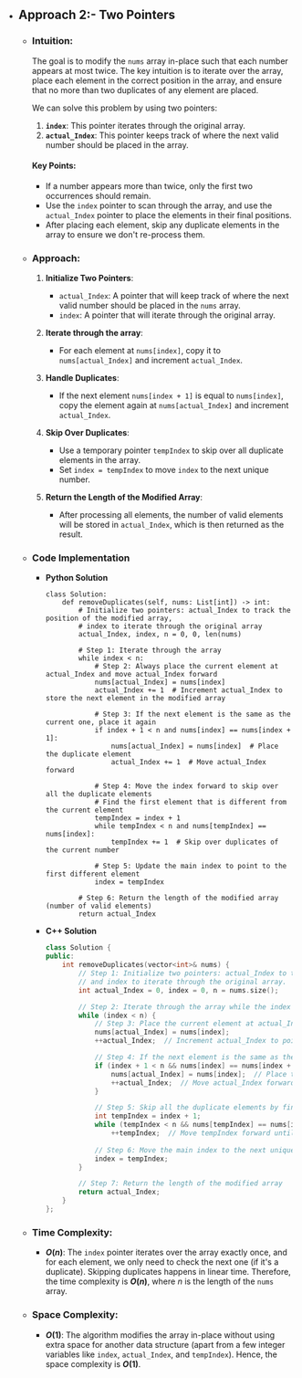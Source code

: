 - ## Approach 2:- Two Pointers

    - ### Intuition:
        The goal is to modify the `nums` array in-place such that each number appears at most twice. The key intuition is to iterate over the array, place each element in the correct position in the array, and ensure that no more than two duplicates of any element are placed.

        We can solve this problem by using two pointers:
        1. **`index`**: This pointer iterates through the original array.
        2. **`actual_Index`**: This pointer keeps track of where the next valid number should be placed in the array.

        #### Key Points:
        - If a number appears more than twice, only the first two occurrences should remain.
        - Use the `index` pointer to scan through the array, and use the `actual_Index` pointer to place the elements in their final positions.
        - After placing each element, skip any duplicate elements in the array to ensure we don't re-process them.

    - ### Approach:
        1. **Initialize Two Pointers**:
            - `actual_Index`: A pointer that will keep track of where the next valid number should be placed in the `nums` array.
            - `index`: A pointer that will iterate through the original array.

        2. **Iterate through the array**:
            - For each element at `nums[index]`, copy it to `nums[actual_Index]` and increment `actual_Index`.
        
        3. **Handle Duplicates**:
            - If the next element `nums[index + 1]` is equal to `nums[index]`, copy the element again at `nums[actual_Index]` and increment `actual_Index`.
        
        4. **Skip Over Duplicates**:
            - Use a temporary pointer `tempIndex` to skip over all duplicate elements in the array.
            - Set `index = tempIndex` to move `index` to the next unique number.

        5. **Return the Length of the Modified Array**:
            - After processing all elements, the number of valid elements will be stored in `actual_Index`, which is then returned as the result.

    - ### Code Implementation
        - **Python Solution**
            ```python3 []
            class Solution:
                def removeDuplicates(self, nums: List[int]) -> int:
                    # Initialize two pointers: actual_Index to track the position of the modified array,
                    # index to iterate through the original array
                    actual_Index, index, n = 0, 0, len(nums)

                    # Step 1: Iterate through the array
                    while index < n:
                        # Step 2: Always place the current element at actual_Index and move actual_Index forward
                        nums[actual_Index] = nums[index]
                        actual_Index += 1  # Increment actual_Index to store the next element in the modified array
                        
                        # Step 3: If the next element is the same as the current one, place it again
                        if index + 1 < n and nums[index] == nums[index + 1]:
                            nums[actual_Index] = nums[index]  # Place the duplicate element
                            actual_Index += 1  # Move actual_Index forward

                        # Step 4: Move the index forward to skip over all the duplicate elements
                        # Find the first element that is different from the current element
                        tempIndex = index + 1
                        while tempIndex < n and nums[tempIndex] == nums[index]:
                            tempIndex += 1  # Skip over duplicates of the current number

                        # Step 5: Update the main index to point to the first different element
                        index = tempIndex

                    # Step 6: Return the length of the modified array (number of valid elements)
                    return actual_Index
            ```

        - **C++ Solution**
            ```cpp []
            class Solution {
            public:
                int removeDuplicates(vector<int>& nums) {
                    // Step 1: Initialize two pointers: actual_Index to track where we will place the modified elements
                    // and index to iterate through the original array.
                    int actual_Index = 0, index = 0, n = nums.size();

                    // Step 2: Iterate through the array while the index is less than the length of the array
                    while (index < n) {
                        // Step 3: Place the current element at actual_Index and move actual_Index forward
                        nums[actual_Index] = nums[index];
                        ++actual_Index;  // Increment actual_Index to point to the next available position

                        // Step 4: If the next element is the same as the current element, place it again at actual_Index
                        if (index + 1 < n && nums[index] == nums[index + 1]) {
                            nums[actual_Index] = nums[index];  // Place the duplicate element
                            ++actual_Index;  // Move actual_Index forward
                        }

                        // Step 5: Skip all the duplicate elements by finding the next unique element
                        int tempIndex = index + 1;
                        while (tempIndex < n && nums[tempIndex] == nums[index]) 
                            ++tempIndex;  // Move tempIndex forward until a different number is found
                        
                        // Step 6: Move the main index to the next unique element
                        index = tempIndex;
                    }

                    // Step 7: Return the length of the modified array
                    return actual_Index;
                }
            };        
            ```

    - ### Time Complexity:
        - **$O(n)$**: The `index` pointer iterates over the array exactly once, and for each element, we only need to check the next one (if it's a duplicate). Skipping duplicates happens in linear time. Therefore, the time complexity is **$O(n)$**, where $n$ is the length of the `nums` array.

    - ### Space Complexity:
        - **$O(1)$**: The algorithm modifies the array in-place without using extra space for another data structure (apart from a few integer variables like `index`, `actual_Index`, and `tempIndex`). Hence, the space complexity is **$O(1)$**.